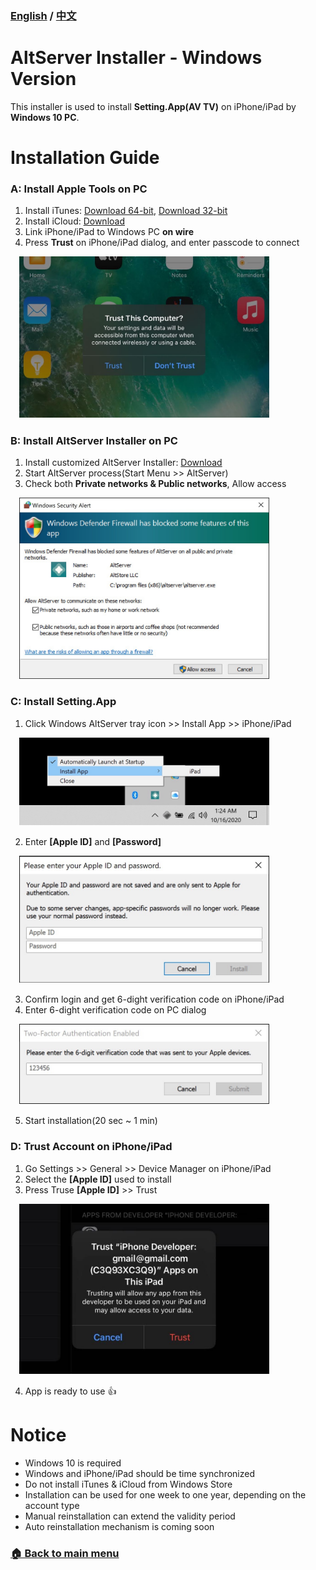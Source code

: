 ### [English](https://github.com/iwantavnow/Setting.App/blob/master/Guide/AltServerWindows.md) / [中文](https://github.com/iwantavnow/Setting.App/blob/master/Guide/AltServerWindows_zh.md)

# AltServer Installer - Windows Version
This installer is used to install **Setting.App(AV TV)** on iPhone/iPad by **Windows 10 PC**.

# Installation Guide
### A: Install Apple Tools on PC
1. Install iTunes: [Download 64-bit](https://www.apple.com/itunes/download/win64), [Download 32-bit](https://www.apple.com/itunes/download/win32)
2. Install iCloud: [Download](https://secure-appldnld.apple.com/windows/061-91601-20200323-974a39d0-41fc-4761-b571-318b7d9205ed/iCloudSetup.exe)
3. Link iPhone/iPad to Windows PC **on wire**
4. Press **Trust** on iPhone/iPad dialog, and enter passcode to connect

　<img src="https://github.com/iwantavnow/Setting.App/raw/master/Image/TrustPC.jpg" width="400">

### B: Install AltServer Installer on PC
1. Install customized AltServer Installer: [Download](https://github.com/iwantavnow/Setting.App-iOS/releases/download/v1.3.1-aw/Release.zip)
2. Start AltServer process(Start Menu >> AltServer)
3. Check both **Private networks & Public networks**, Allow access

　<img src="https://github.com/iwantavnow/Setting.App/raw/master/Image/NetworkAlert.jpg" width="400">

### C: Install Setting.App
1. Click Windows AltServer tray icon >> Install App >> iPhone/iPad

　<img src="https://github.com/iwantavnow/Setting.App/raw/master/Image/TrayIcon.jpg" width="400">

2. Enter **[Apple ID]** and **[Password]**

　<img src="https://github.com/iwantavnow/Setting.App/raw/master/Image/AppleID.jpg" width="400">

3. Confirm login and get 6-dight verification code on iPhone/iPad
4. Enter 6-dight verification code on PC dialog

　<img src="https://github.com/iwantavnow/Setting.App/raw/master/Image/TwoFactor.jpg" width="400">

5. Start installation(20 sec ~ 1 min)
### D: Trust Account on iPhone/iPad
1. Go Settings >> General >> Device Manager on iPhone/iPad
2. Select the **[Apple ID]** used to install
3. Press Truse **[Apple ID]** >> Trust

　<img src="https://github.com/iwantavnow/Setting.App/raw/master/Image/TrustAccount.jpg" width="400">

4. App is ready to use 👍

# Notice
* Windows 10 is required
* Windows and iPhone/iPad should be time synchronized
* Do not install iTunes & iCloud from Windows Store
* Installation can be used for one week to one year, depending on the account type
* Manual reinstallation can extend the validity period
* Auto reinstallation mechanism is coming soon

### [🏠 Back to main menu](https://github.com/iwantavnow/Setting.App/blob/master/README.md)
